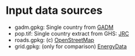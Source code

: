 # Input data sources
- gadm.gpkg: Single country from [GADM](https://gadm.org/index.html)
- pop.tif: Single country extract from GHS: [JRC](https://ghsl.jrc.ec.europa.eu/)
- roads.gpkg: (c) [OpenStreetMap](https://www.openstreetmap.org/)
- grid.gpkg: (only for comparison) [EnergyData](https://energydata.info/)
